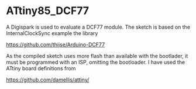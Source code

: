# ATtiny85_DCF77
A Digispark is used to evaluate a DCF77 module. The sketch is based on the InternalClockSync example the library

https://github.com/thijse/Arduino-DCF77

As the compiled sketch uses more flash than available with the bootlader, it must be programmed with an ISP, omitting the bootloader. I have used the ATtiny board definitions from

https://github.com/damellis/attiny/

